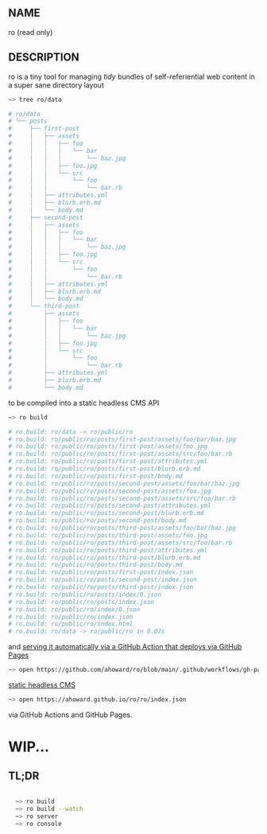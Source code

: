 ## NAME

ro (read only)

## DESCRIPTION

ro is a tiny tool for managing _tidy_ bundles of self-referiential web content in a super sane directory layout

```sh
~> tree ro/data

# ro/data
# └── posts
#     ├── first-post
#     │   ├── assets
#     │   │   ├── foo
#     │   │   │   └── bar
#     │   │   │       └── baz.jpg
#     │   │   ├── foo.jpg
#     │   │   └── src
#     │   │       └── foo
#     │   │           └── bar.rb
#     │   ├── attributes.yml
#     │   ├── blurb.erb.md
#     │   └── body.md
#     ├── second-post
#     │   ├── assets
#     │   │   ├── foo
#     │   │   │   └── bar
#     │   │   │       └── baz.jpg
#     │   │   ├── foo.jpg
#     │   │   └── src
#     │   │       └── foo
#     │   │           └── bar.rb
#     │   ├── attributes.yml
#     │   ├── blurb.erb.md
#     │   └── body.md
#     └── third-post
#         ├── assets
#         │   ├── foo
#         │   │   └── bar
#         │   │       └── baz.jpg
#         │   ├── foo.jpg
#         │   └── src
#         │       └── foo
#         │           └── bar.rb
#         ├── attributes.yml
#         ├── blurb.erb.md
#         └── body.md
```

to be compiled into a static headless CMS API

```sh
~> ro build

# ro.build: ro/data -> ro/public/ro
# ro.build: ro/public/ro/posts/first-post/assets/foo/bar/baz.jpg
# ro.build: ro/public/ro/posts/first-post/assets/foo.jpg
# ro.build: ro/public/ro/posts/first-post/assets/src/foo/bar.rb
# ro.build: ro/public/ro/posts/first-post/attributes.yml
# ro.build: ro/public/ro/posts/first-post/blurb.erb.md
# ro.build: ro/public/ro/posts/first-post/body.md
# ro.build: ro/public/ro/posts/second-post/assets/foo/bar/baz.jpg
# ro.build: ro/public/ro/posts/second-post/assets/foo.jpg
# ro.build: ro/public/ro/posts/second-post/assets/src/foo/bar.rb
# ro.build: ro/public/ro/posts/second-post/attributes.yml
# ro.build: ro/public/ro/posts/second-post/blurb.erb.md
# ro.build: ro/public/ro/posts/second-post/body.md
# ro.build: ro/public/ro/posts/third-post/assets/foo/bar/baz.jpg
# ro.build: ro/public/ro/posts/third-post/assets/foo.jpg
# ro.build: ro/public/ro/posts/third-post/assets/src/foo/bar.rb
# ro.build: ro/public/ro/posts/third-post/attributes.yml
# ro.build: ro/public/ro/posts/third-post/blurb.erb.md
# ro.build: ro/public/ro/posts/third-post/body.md
# ro.build: ro/public/ro/posts/first-post/index.json
# ro.build: ro/public/ro/posts/second-post/index.json
# ro.build: ro/public/ro/posts/third-post/index.json
# ro.build: ro/public/ro/posts/index/0.json
# ro.build: ro/public/ro/posts/index.json
# ro.build: ro/public/ro/index/0.json
# ro.build: ro/public/ro/index.json
# ro.build: ro/public/ro/index.html
# ro.build: ro/data -> ro/public/ro in 0.07s
```

and [serving it automatically via a GitHub Action that deploys via GitHub Pages](https://github.com/ahoward/ro/blob/main/.github/workflows/gh-pages.yml)

```sh
~> open https://github.com/ahoward/ro/blob/main/.github/workflows/gh-pages.yml 
```

[static headless CMS](https://ahoward.github.io/ro/ro/index.json)

```sh
~> open https://ahoward.github.io/ro/ro/index.json
```

via GitHub Actions and GitHub Pages.

# WIP...

## TL;DR

```sh

  ~> ro build
  ~> ro build --watch
  ~> ro server
  ~> ro console

```
